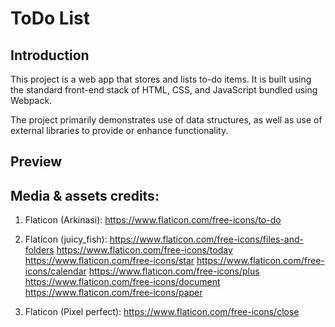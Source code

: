 # ToDo List
## Introduction

This project is a web app that stores and lists to-do items. It is built using the standard front-end stack of HTML, CSS, and JavaScript bundled using Webpack.

The project primarily demonstrates use of data structures, as well as use of external libraries to provide or enhance functionality.

## Preview

<!-- [![To Do List](./demo.png)](https://yuliana-r.github.io/todo-list/) -->

## Media & assets credits:

1. Flaticon (Arkinasi): https://www.flaticon.com/free-icons/to-do

2. Flaticon (juicy_fish): https://www.flaticon.com/free-icons/files-and-folders https://www.flaticon.com/free-icons/today https://www.flaticon.com/free-icons/star https://www.flaticon.com/free-icons/calendar https://www.flaticon.com/free-icons/plus https://www.flaticon.com/free-icons/document https://www.flaticon.com/free-icons/paper

3. Flaticon (Pixel perfect): https://www.flaticon.com/free-icons/close
